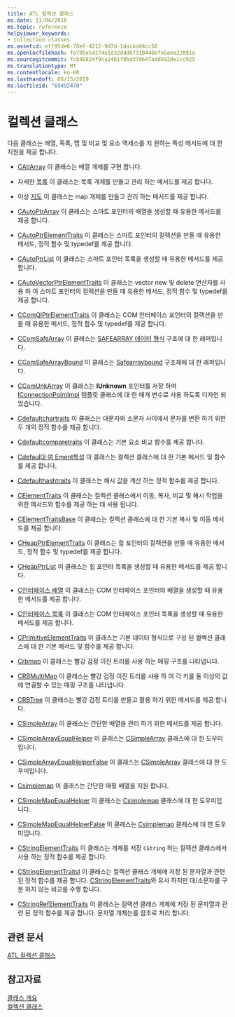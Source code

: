 ```yaml
---
title: ATL 컬렉션 클래스
ms.date: 11/04/2016
ms.topic: reference
helpviewer_keywords:
- collection classes
ms.assetid: eff95de6-78ef-4212-9d7d-1dacbdd4cc58
ms.openlocfilehash: fe795e54274e1d32dddb7310446bfa5aea22091a
ms.sourcegitcommit: fcb48824f9ca24b1f8bd37d647a4d592de1cc925
ms.translationtype: MT
ms.contentlocale: ko-KR
ms.lasthandoff: 08/15/2019
ms.locfileid: "69492470"
---
```

# <a name="collection-classes"></a>컬렉션 클래스

다음 클래스는 배열, 목록, 맵 및 비교 및 요소 액세스를 지 원하는 특성 메서드에 대 한 지원을 제공 합니다.

- [CAtlArray](../atl/reference/catlarray-class.md) 이 클래스는 배열 개체를 구현 합니다.

- 자세한 [목록](../atl/reference/catllist-class.md) 이 클래스는 목록 개체를 만들고 관리 하는 메서드를 제공 합니다.

- 이상 [지도](../atl/reference/catlmap-class.md) 이 클래스는 map 개체를 만들고 관리 하는 메서드를 제공 합니다.

- [CAutoPtrArray](../atl/reference/cautoptrarray-class.md) 이 클래스는 스마트 포인터의 배열을 생성할 때 유용한 메서드를 제공 합니다.

- [CAutoPtrElementTraits](../atl/reference/cautoptrelementtraits-class.md) 이 클래스는 스마트 포인터의 컬렉션을 만들 때 유용한 메서드, 정적 함수 및 typedef를 제공 합니다.

- [CAutoPtrList](../atl/reference/cautoptrlist-class.md) 이 클래스는 스마트 포인터 목록을 생성할 때 유용한 메서드를 제공 합니다.

- [CAutoVectorPtrElementTraits](../atl/reference/cautovectorptrelementtraits-class.md) 이 클래스는 vector new 및 delete 연산자를 사용 하 여 스마트 포인터의 컬렉션을 만들 때 유용한 메서드, 정적 함수 및 typedef를 제공 합니다.

- [CComQIPtrElementTraits](../atl/reference/ccomqiptrelementtraits-class.md) 이 클래스는 COM 인터페이스 포인터의 컬렉션을 만들 때 유용한 메서드, 정적 함수 및 typedef를 제공 합니다.

- [CComSafeArray](../atl/reference/ccomsafearray-class.md) 이 클래스는 [SAFEARRAY 데이터 형식](/windows/win32/api/oaidl/ns-oaidl-tagsafearray) 구조에 대 한 래퍼입니다.

- [CComSafeArrayBound](../atl/reference/ccomsafearraybound-class.md) 이 클래스는 [Safearraybound](/windows/win32/api/oaidl/ns-oaidl-tagsafearraybound) 구조체에 대 한 래퍼입니다.

- [CComUnkArray](../atl/reference/ccomunkarray-class.md) 이 클래스는 **IUnknown** 포인터를 저장 하며 [IConnectionPointImpl](../atl/reference/iconnectionpointimpl-class.md) 템플릿 클래스에 대 한 매개 변수로 사용 하도록 디자인 되었습니다.

- [Cdefaultchartraits](../atl/reference/cdefaultchartraits-class.md) 이 클래스는 대문자와 소문자 사이에서 문자를 변환 하기 위한 두 개의 정적 함수를 제공 합니다.

- [Cdefaultcomparetraits](../atl/reference/cdefaultcomparetraits-class.md) 이 클래스는 기본 요소 비교 함수를 제공 합니다.

- [Cdefaul대 여 Ement특성](../atl/reference/cdefaultelementtraits-class.md) 이 클래스는 컬렉션 클래스에 대 한 기본 메서드 및 함수를 제공 합니다.

- [Cdefaulthashtraits](../atl/reference/cdefaulthashtraits-class.md) 이 클래스는 해시 값을 계산 하는 정적 함수를 제공 합니다.

- [CElementTraits](../atl/reference/celementtraits-class.md) 이 클래스는 컬렉션 클래스에서 이동, 복사, 비교 및 해시 작업을 위한 메서드와 함수를 제공 하는 데 사용 됩니다.

- [CElementTraitsBase](../atl/reference/celementtraitsbase-class.md) 이 클래스는 컬렉션 클래스에 대 한 기본 복사 및 이동 메서드를 제공 합니다.

- [CHeapPtrElementTraits](../atl/reference/cheapptrelementtraits-class.md) 이 클래스는 힙 포인터의 컬렉션을 만들 때 유용한 메서드, 정적 함수 및 typedef를 제공 합니다.

- [CHeapPtrList](../atl/reference/cheapptrlist-class.md) 이 클래스는 힙 포인터 목록을 생성할 때 유용한 메서드를 제공 합니다.

- [C인터페이스 배열](../atl/reference/cinterfacearray-class.md) 이 클래스는 COM 인터페이스 포인터의 배열을 생성할 때 유용한 메서드를 제공 합니다.

- [C인터페이스 목록](../atl/reference/cinterfacelist-class.md) 이 클래스는 COM 인터페이스 포인터 목록을 생성할 때 유용한 메서드를 제공 합니다.

- [CPrimitiveElementTraits](../atl/reference/cprimitiveelementtraits-class.md) 이 클래스는 기본 데이터 형식으로 구성 된 컬렉션 클래스에 대 한 기본 메서드 및 함수를 제공 합니다.

- [Crbmap](../atl/reference/crbmap-class.md) 이 클래스는 빨강 검정 이진 트리를 사용 하는 매핑 구조를 나타냅니다.

- [CRBMultiMap](../atl/reference/crbmultimap-class.md) 이 클래스는 빨강 검정 이진 트리를 사용 하 여 각 키를 둘 이상의 값에 연결할 수 있는 매핑 구조를 나타냅니다.

- [CRBTree](../atl/reference/crbtree-class.md) 이 클래스는 빨강 검정 트리를 만들고 활용 하기 위한 메서드를 제공 합니다.

- [CSimpleArray](../atl/reference/csimplearray-class.md) 이 클래스는 간단한 배열을 관리 하기 위한 메서드를 제공 합니다.

- [CSimpleArrayEqualHelper](../atl/reference/csimplearrayequalhelper-class.md) 이 클래스는 [CSimpleArray](../atl/reference/csimplearray-class.md) 클래스에 대 한 도우미입니다.

- [CSimpleArrayEqualHelperFalse](../atl/reference/csimplearrayequalhelperfalse-class.md) 이 클래스는 [CSimpleArray](../atl/reference/csimplearray-class.md) 클래스에 대 한 도우미입니다.

- [Csimplemap](../atl/reference/csimplemap-class.md) 이 클래스는 간단한 매핑 배열을 지원 합니다.

- [CSimpleMapEqualHelper](../atl/reference/csimplemapequalhelper-class.md) 이 클래스는 [Csimplemap](../atl/reference/csimplemap-class.md) 클래스에 대 한 도우미입니다.

- [CSimpleMapEqualHelperFalse](../atl/reference/csimplemapequalhelperfalse-class.md) 이 클래스는 [Csimplemap](../atl/reference/csimplemap-class.md) 클래스에 대 한 도우미입니다.

- [CStringElementTraits](../atl/reference/cstringelementtraits-class.md) 이 클래스는 개체를 저장 `CString` 하는 컬렉션 클래스에서 사용 하는 정적 함수를 제공 합니다.

- [CStringElementTraitsI](../atl/reference/cstringelementtraitsi-class.md) 이 클래스는 컬렉션 클래스 개체에 저장 된 문자열과 관련 된 정적 함수를 제공 합니다. [CStringElementTraits](../atl/reference/cstringelementtraits-class.md)와 유사 하지만 대/소문자를 구분 하지 않는 비교를 수행 합니다.

- [CStringRefElementTraits](../atl/reference/cstringrefelementtraits-class.md) 이 클래스는 컬렉션 클래스 개체에 저장 된 문자열과 관련 된 정적 함수를 제공 합니다. 문자열 개체는를 참조로 처리 합니다.

## <a name="related-articles"></a>관련 문서

[ATL 컬렉션 클래스](../atl/atl-collection-classes.md)

## <a name="see-also"></a>참고자료

[클래스 개요](../atl/atl-class-overview.md)<br/>
[컬렉션 클래스](../atl/atl-collection-classes.md)
